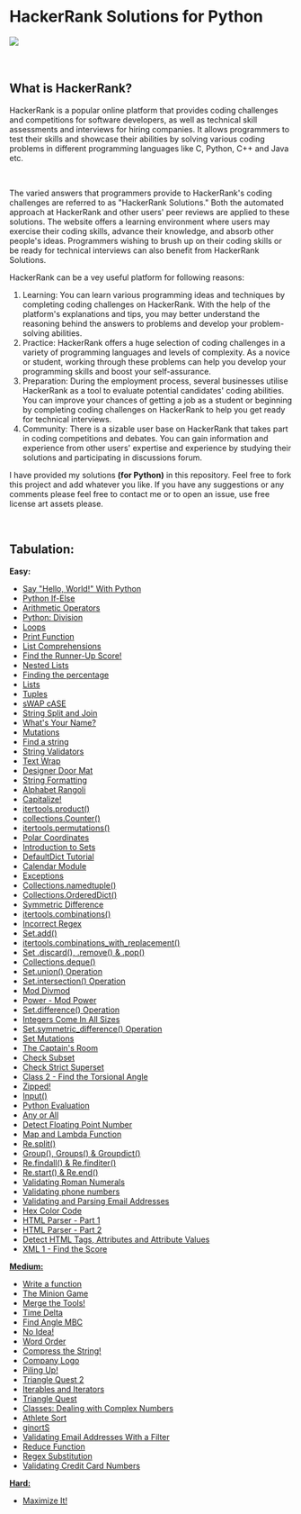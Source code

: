 # HackerRank Solutions for Python
<img src="https://camo.githubusercontent.com/49e713e1463692beaff7b552eb60511454485659f6131286eeab9db84e91840a/68747470733a2f2f69302e77702e636f6d2f6772616473696e67616d65732e636f6d2f77702d636f6e74656e742f75706c6f6164732f323031362f30352f3835363737315f3636383232343035333139373834315f313934333639393030395f6f2e706e67"><br><br><br>
<h2><b>What is HackerRank?</b></h2>
<p>HackerRank is a popular online platform that provides coding challenges and competitions for software developers, as well as technical skill assessments and interviews for hiring companies. It allows programmers to test their skills and showcase their abilities by solving various coding problems in different programming languages like C, Python, C++ and Java etc.</p><br>
<p>The varied answers that programmers provide to HackerRank's coding challenges are referred to as "HackerRank Solutions." Both the automated approach at HackerRank and other users' peer reviews are applied to these solutions. The website offers a learning environment where users may exercise their coding skills, advance their knowledge, and absorb other people's ideas. Programmers wishing to brush up on their coding skills or be ready for technical interviews can also benefit from HackerRank Solutions.</p>
<p>HackerRank can be a vey useful platform for following reasons:
<ol type="1">
<li>Learning: You can learn various programming ideas and techniques by completing coding challenges on HackerRank. With the help of the platform's explanations and tips, you may better understand the reasoning behind the answers to problems and develop your problem-solving abilities.</li> 
<li>Practice: HackerRank offers a huge selection of coding challenges in a variety of programming languages and levels of complexity. As a novice or student, working through these problems can help you develop your programming skills and boost your self-assurance.</li>
<li>Preparation: During the employment process, several businesses utilise HackerRank as a tool to evaluate potential candidates' coding abilities. You can improve your chances of getting a job as a student or beginning by completing coding challenges on HackerRank to help you get ready for technical interviews.
</li>
<li>Community: There is a sizable user base on HackerRank that takes part in coding competitions and debates. You can gain information and experience from other users' expertise and experience by studying their solutions and participating in discussions forum.</li>
</ol>
</p>
<p>I have provided my solutions <b>(for Python)</b> in this repository. Feel free to fork this project and add whatever you like. If you have any suggestions or any comments please feel free to contact me or to open an issue, use free license art assets please.</p><br>
<h2>Tabulation:</h2>
<b>Easy:</b>
<ul type="disc">
<li><a href="https://www.hackerrank.com/challenges/py-hello-world/problem?isFullScreen=true">Say "Hello, World!" With Python</li>
<li><a href="https://www.hackerrank.com/challenges/py-if-else/problem?isFullScreen=true">Python If-Else</li>
<li><a href="https://www.hackerrank.com/challenges/python-arithmetic-operators/problem?isFullScreen=true">Arithmetic Operators</li>
<li><a href="https://www.hackerrank.com/challenges/python-division/problem?isFullScreen=true">Python: Division</li>
<li><a href="https://www.hackerrank.com/challenges/python-loops/problem?isFullScreen=true">Loops</li>
<li><a href="https://www.hackerrank.com/challenges/python-print/problem?isFullScreen=true">Print Function</li>
<li><a href="https://www.hackerrank.com/challenges/list-comprehensions/problem?isFullScreen=true">List Comprehensions</li>
<li><a href="https://www.hackerrank.com/challenges/find-second-maximum-number-in-a-list/problem?isFullScreen=true">Find the Runner-Up Score!</li>
<li><a href="https://www.hackerrank.com/challenges/nested-list/problem?isFullScreen=true">Nested Lists</li>
<li><a href="https://www.hackerrank.com/challenges/finding-the-percentage/problem?isFullScreen=true">Finding the percentage</li>
<li><a href="https://www.hackerrank.com/challenges/python-lists/problem?isFullScreen=true">Lists</li>
<li><a href="https://www.hackerrank.com/challenges/python-tuples/problem?isFullScreen=true">Tuples</li>
<li><a href="https://www.hackerrank.com/challenges/swap-case/problem?isFullScreen=true">sWAP cASE</li>
<li><a href="https://www.hackerrank.com/challenges/python-string-split-and-join/problem?isFullScreen=true">String Split and Join</li>
<li><a href="https://www.hackerrank.com/challenges/whats-your-name/problem?isFullScreen=true">What's Your Name?</li>
<li><a href="https://www.hackerrank.com/challenges/python-mutations/problem?isFullScreen=true">Mutations</li>
<li><a href="https://www.hackerrank.com/challenges/find-a-string/problem?isFullScreen=true">Find a string</li>
<li><a href="https://www.hackerrank.com/challenges/string-validators/problem?isFullScreen=true">String Validators</li>
<li><a href="https://www.hackerrank.com/challenges/text-wrap/problem?isFullScreen=true">Text Wrap</li>
<li><a href="https://www.hackerrank.com/challenges/designer-door-mat/problem?isFullScreen=true">Designer Door Mat</li>
<li><a href="https://www.hackerrank.com/challenges/python-string-formatting/problem?isFullScreen=true">String Formatting</li>
<li><a href="https://www.hackerrank.com/challenges/alphabet-rangoli/problem?isFullScreen=true">Alphabet Rangoli</li>
<li><a href="https://www.hackerrank.com/challenges/capitalize/problem?isFullScreen=true">Capitalize!</li>
<li><a href="https://www.hackerrank.com/challenges/itertools-product/problem?isFullScreen=true">itertools.product()</li>
<li><a href="https://www.hackerrank.com/challenges/collections-counter/problem?isFullScreen=true">collections.Counter()</li>
<li><a href="https://www.hackerrank.com/challenges/itertools-permutations/problem?isFullScreen=true">itertools.permutations()</li>
<li><a href="https://www.hackerrank.com/challenges/polar-coordinates/problem?isFullScreen=true">Polar Coordinates</li>
<li><a href="https://www.hackerrank.com/challenges/py-introduction-to-sets/problem?isFullScreen=true">Introduction to Sets</li>
<li><a href="https://www.hackerrank.com/challenges/defaultdict-tutorial/problem?isFullScreen=true">DefaultDict Tutorial</li>
<li><a href="https://www.hackerrank.com/challenges/calendar-module/problem?isFullScreen=true">Calendar Module</li>
<li><a href="https://www.hackerrank.com/challenges/exceptions/problem?isFullScreen=true">Exceptions</li>
<li><a href="https://www.hackerrank.com/challenges/py-collections-namedtuple/problem?isFullScreen=true">Collections.namedtuple()</li>
<li><a href="https://www.hackerrank.com/challenges/py-collections-ordereddict/problem?isFullScreen=true">Collections.OrderedDict()</li>
<li><a href="https://www.hackerrank.com/challenges/symmetric-difference/problem?isFullScreen=true">Symmetric Difference</li>
<li><a href="https://www.hackerrank.com/challenges/itertools-combinations/problem?isFullScreen=true">itertools.combinations()</li>
<li><a href="https://www.hackerrank.com/challenges/incorrect-regex/problem?isFullScreen=true">Incorrect Regex</li>
<li><a href="https://www.hackerrank.com/challenges/py-set-add/problem?isFullScreen=true">Set.add()</li>
<li><a href="https://www.hackerrank.com/challenges/itertools-combinations-with-replacement/problem?isFullScreen=true">itertools.combinations_with_replacement()</li>
<li><a href="https://www.hackerrank.com/challenges/py-set-discard-remove-pop/problem?isFullScreen=true">Set .discard(), .remove() & .pop()</li>
<li><a href="https://www.hackerrank.com/challenges/py-collections-deque/problem?isFullScreen=true">Collections.deque()</li>
<li><a href="https://www.hackerrank.com/challenges/py-set-union/problem?isFullScreen=true">Set.union() Operation</li>
<li><a href="https://www.hackerrank.com/challenges/py-set-intersection-operation/problem?isFullScreen=true">Set.intersection() Operation</li>
<li><a href="https://www.hackerrank.com/challenges/python-mod-divmod/problem?isFullScreen=true">Mod Divmod</li>
<li><a href="https://www.hackerrank.com/challenges/python-power-mod-power/problem?isFullScreen=true">Power - Mod Power</li>
<li><a href="https://www.hackerrank.com/challenges/py-set-difference-operation/problem?isFullScreen=true">Set.difference() Operation</li>
<li><a href="https://www.hackerrank.com/challenges/python-integers-come-in-all-sizes/problem?isFullScreen=true">Integers Come In All Sizes</li>
<li><a href="https://www.hackerrank.com/challenges/py-set-symmetric-difference-operation/problem?isFullScreen=true">Set.symmetric_difference() Operation</li>
<li><a href="https://www.hackerrank.com/challenges/py-set-mutations/problem?isFullScreen=true">Set Mutations</li>
<li><a href="https://www.hackerrank.com/challenges/py-the-captains-room/problem?isFullScreen=true">The Captain's Room</li>
<li><a href="https://www.hackerrank.com/challenges/py-check-subset/problem?isFullScreen=true">Check Subset</li>
<li><a href="https://www.hackerrank.com/challenges/py-check-strict-superset/problem?isFullScreen=true">Check Strict Superset</li>
<li><a href="https://www.hackerrank.com/challenges/class-2-find-the-torsional-angle/problem?isFullScreen=true">Class 2 - Find the Torsional Angle</li>
<li><a href="https://www.hackerrank.com/challenges/zipped/problem?isFullScreen=true">Zipped!</li>
<li><a href="https://www.hackerrank.com/challenges/input/problem?isFullScreen=true">Input()</li>
<li><a href="https://www.hackerrank.com/challenges/python-eval/problem?isFullScreen=true">Python Evaluation</li>
<li><a href="https://www.hackerrank.com/challenges/any-or-all/problem?isFullScreen=true">Any or All</li>
<li><a href="https://www.hackerrank.com/challenges/introduction-to-regex/problem?isFullScreen=true">Detect Floating Point Number</li>
<li><a href="https://www.hackerrank.com/challenges/map-and-lambda-expression/problem?isFullScreen=true">Map and Lambda Function</li>
<li><a href="https://www.hackerrank.com/challenges/re-split/problem?isFullScreen=true">Re.split()</li>
<li><a href="https://www.hackerrank.com/challenges/re-group-groups/problem?isFullScreen=true">Group(), Groups() & Groupdict()</li>
<li><a href="https://www.hackerrank.com/challenges/re-findall-re-finditer/problem?isFullScreen=true">Re.findall() & Re.finditer()</li>
<li><a href="https://www.hackerrank.com/challenges/re-start-re-end/problem?isFullScreen=true">Re.start() & Re.end()</li>
<li><a href="https://www.hackerrank.com/challenges/validate-a-roman-number/problem?isFullScreen=true">Validating Roman Numerals</li>
<li><a href="https://www.hackerrank.com/challenges/validating-the-phone-number/problem?isFullScreen=true">Validating phone numbers</li>
<li><a href="https://www.hackerrank.com/challenges/validating-named-email-addresses/problem?isFullScreen=true">Validating and Parsing Email Addresses</li>
<li><a href="https://www.hackerrank.com/challenges/hex-color-code/problem?isFullScreen=true">Hex Color Code</li>
<li><a href="https://www.hackerrank.com/challenges/html-parser-part-1/problem?isFullScreen=true">HTML Parser - Part 1</li>
<li><a href="https://www.hackerrank.com/challenges/html-parser-part-2/problem?isFullScreen=true">HTML Parser - Part 2</li>
<li><a href="https://www.hackerrank.com/challenges/detect-html-tags-attributes-and-attribute-values/problem?isFullScreen=true">Detect HTML Tags, Attributes and Attribute Values</li>
<li><a href="https://www.hackerrank.com/challenges/xml-1-find-the-score/problem?isFullScreen=true">XML 1 - Find the Score</li>
</ul>
<b>Medium:</b>
<ul type="disc">
<li><a href="https://www.hackerrank.com/challenges/write-a-function/problem?isFullScreen=true">Write a function</li>
<li><a href="https://www.hackerrank.com/challenges/the-minion-game/problem?isFullScreen=true">The Minion Game</li>
<li><a href="https://www.hackerrank.com/challenges/merge-the-tools/problem?isFullScreen=true">Merge the Tools!</li>
<li><a href="https://www.hackerrank.com/challenges/python-time-delta/problem?isFullScreen=true">Time Delta</li>
<li><a href="https://www.hackerrank.com/challenges/find-angle/problem?isFullScreen=true">Find Angle MBC</li>
<li><a href="https://www.hackerrank.com/challenges/no-idea/problem?isFullScreen=true">No Idea!</li>
<li><a href="https://www.hackerrank.com/challenges/word-order/problem?isFullScreen=true">Word Order</li>
<li><a href="https://www.hackerrank.com/challenges/compress-the-string/problem?isFullScreen=true">Compress the String!</li>
<li><a href="https://www.hackerrank.com/challenges/most-commons/problem?isFullScreen=true">Company Logo</li>
<li><a href="https://www.hackerrank.com/challenges/piling-up/problem?isFullScreen=true">Piling Up!</li>
<li><a href="https://www.hackerrank.com/challenges/triangle-quest-2/problem?isFullScreen=true">Triangle Quest 2</li>
<li><a href="https://www.hackerrank.com/challenges/iterables-and-iterators/problem?isFullScreen=true">Iterables and Iterators</li>
<li><a href="https://www.hackerrank.com/challenges/python-quest-1/problem?isFullScreen=true">Triangle Quest</li>
<li><a href="https://www.hackerrank.com/challenges/class-1-dealing-with-complex-numbers/problem?isFullScreen=true">Classes: Dealing with Complex Numbers</li>
<li><a href="https://www.hackerrank.com/challenges/python-sort-sort/problem?isFullScreen=true">Athlete Sort</li>
<li><a href="https://www.hackerrank.com/challenges/ginorts/problem?isFullScreen=true">ginortS</li>
<li><a href="https://www.hackerrank.com/challenges/validate-list-of-email-address-with-filter/problem?isFullScreen=true">Validating Email Addresses With a Filter</li>
<li><a href="https://www.hackerrank.com/challenges/reduce-function/problem?isFullScreen=true">Reduce Function</li>
<li><a href="https://www.hackerrank.com/challenges/re-sub-regex-substitution/problem?isFullScreen=true">Regex Substitution</li>
<li><a href="https://www.hackerrank.com/challenges/validating-credit-card-number/problem?isFullScreen=true">Validating Credit Card Numbers</li>

</ul>
<b>Hard:</b>
<ul type="disc">
<li><a href="https://www.hackerrank.com/challenges/maximize-it/problem?isFullScreen=true">Maximize It!</li>
</ul>